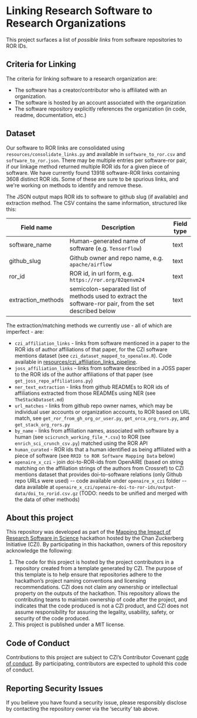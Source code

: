 # Linking Research Software to Research Organizations

This project surfaces a list of _possible links_ from software repositories to ROR IDs.

## Criteria for Linking

The criteria for linking software to a research organization are:

* The software has a creator/contributor who is affiliated with an organization.
* The software is hosted by an account associated with the organization
* The software repository explicitly references the organization (in code, readme, documentation, etc.)

## Dataset 

Our software to ROR links are consolidated using `resources/consolidate_links.py` and available in `software_to_ror.csv` and `software_to_ror.json`. 
There may be multiple entries per software-ror pair, if our linkage method returned multiple ROR ids for a given
piece of software. We have currently found 13918 software-ROR links containing 3608 distinct ROR ids. Some of these are sure to be 
spurious links, and we're working on methods to identify and remove these.

The JSON output maps ROR ids to software to github slug (if available) and extraction method. The CSV contains the same
information, structured like this:

| Field name | Description | Field type |
| --- |--- | --- |
| software_name | Human-generated name of software (e.g. `Tensorflow`) | text |
| github_slug | Github owner and repo name, e.g. `apache/airflow` | text |
| ror_id | ROR id, in url form, e.g. `https://ror.org/02qenvm24` | text |
| extraction_methods | semicolon-separated list of methods used to extract the software-ror pair, from the set described below | text |

The extraction/matching methods we currently use - all of which are imperfect - are:

* `czi_affiliation_links` - links from software mentioned in a paper to the ROR ids of author affiliations of that paper, for the CZI software mentions dataset (see `czi_dataset_mapped_to_openalex.R`). Code available in [resources/czi_affiliation_links_pipeline](resources/czi_affiliation_links_pipeline).
* `joss_affiliation_links` - links from software described in a JOSS paper to the ROR ids of the author affiliations of that paper (see `get_joss_repo_affiliations.py`)
* `ner_text_extraction` - links from github READMEs to ROR ids of affiliations extracted from those READMEs using NER (see `TheStackDataset.md`)
* `url_matches` - links from github repo owner names, which may be individual user accounts or organization accounts, to ROR based on URL match, see `get_ror_from_gh_org_or_user.py`, `get_orca_org_rors.py`, and `get_stack_org_rors.py`
* `by_name` - links from affiliation names, associated with software by a human (see `scicrunch_working_file_*.csv`) to ROR (see `enrich_sci_crunch_csv.py`) matched using the ROR API
* `human_curated` - ROR ids that a human identified as being affiliated with a piece of software (see `RRID to ROR Software Mapping Data` below)
* `openaire_x_czi` - join doi-to-ROR-ids from OpenAIRE (based on string matching on the affiliation strings of the authors from Crossref) to CZI mentions dataset that provides doi-to-software relations (only Github repo URLs were used) -- code available under `openaire_x_czi` folder -- data available at `openaire_x_czi/openaire-doi-to-ror-ids/output-data/doi_to_rorid.csv.gz` (TODO: needs to be unified and merged with the data of other methods)

## About this project

This repository was developed as part of the [Mapping the Impact of Research Software in Science](https://github.com/chanzuckerberg/software-impact-hackathon-2023) hackathon hosted by the Chan Zuckerberg Initiative (CZI). By participating in this hackathon, owners of this repository acknowledge the following:
1. The code for this project is hosted by the project contributors in a repository created from a template generated by CZI. The purpose of this template is to help ensure that repositories adhere to the hackathon’s project naming conventions and licensing recommendations.  CZI does not claim any ownership or intellectual property on the outputs of the hackathon. This repository allows the contributing teams to maintain ownership of code after the project, and indicates that the code produced is not a CZI product, and CZI does not assume responsibility for assuring the legality, usability, safety, or security of the code produced.
2. This project is published under a MIT license.

## Code of Conduct

Contributions to this project are subject to CZI’s Contributor Covenant [code of conduct](https://github.com/chanzuckerberg/.github/blob/master/CODE_OF_CONDUCT.md). By participating, contributors are expected to uphold this code of conduct. 

## Reporting Security Issues

If you believe you have found a security issue, please responsibly disclose by contacting the repository owner via the ‘security’ tab above.
